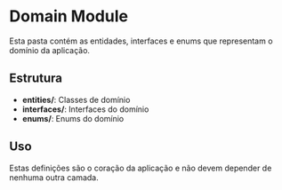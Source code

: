 # Domain Module

Esta pasta contém as entidades, interfaces e enums que representam o domínio da aplicação.

## Estrutura

- **entities/**: Classes de domínio
- **interfaces/**: Interfaces do domínio
- **enums/**: Enums do domínio

## Uso

Estas definições são o coração da aplicação e não devem depender de nenhuma outra camada. 